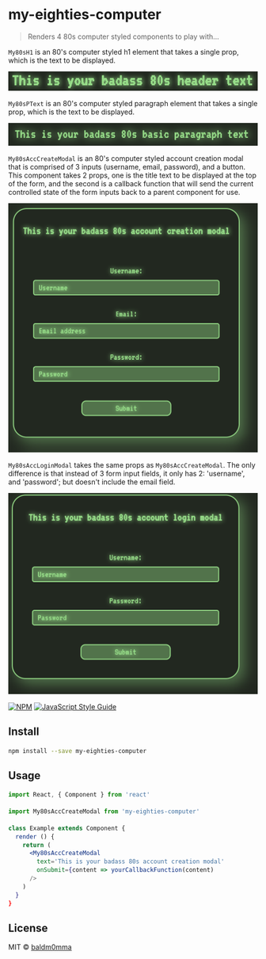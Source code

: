 # my-eighties-computer

> Renders 4 80s computer styled components to play with...

`My80sH1` is an 80's computer styled h1 element that takes a single prop, which is the text to be displayed.

![My80sH1 Component](./assets/My80sH1.png)

`My80sPText` is an 80's computer styled paragraph element that takes a single prop, which is the text to be displayed.

![My80sPText Component](./assets/My80sPText.png)

`My80sAccCreateModal` is an 80's computer styled account creation modal that is comprised of 3 inputs (username, email, password), and a button. This component takes 2 props, one is the title text to be displayed at the top of the form, and the second is a callback function that will send the current controlled state of the form inputs back to a parent component for use.

![My80sAccCreateModal Component](./assets/My80sAccCreateModal.png)

`My80sAccLoginModal` takes the same props as `My80sAccCreateModal`. The only difference is that instead of 3 form input fields, it only has 2: 'username', and 'password'; but doesn't include the email field.

![My80sAccLoginModal Component](./assets/My80sAccLoginModal.png)

[![NPM](https://img.shields.io/npm/v/my-eighties-computer.svg)](https://www.npmjs.com/package/my-eighties-computer) [![JavaScript Style Guide](https://img.shields.io/badge/code_style-standard-brightgreen.svg)](https://standardjs.com)

## Install

```bash
npm install --save my-eighties-computer
```

## Usage

```jsx
import React, { Component } from 'react'

import My80sAccCreateModal from 'my-eighties-computer'

class Example extends Component {
  render () {
    return (
      <My80sAccCreateModal 
        text='This is your badass 80s account creation modal' 
        onSubmit={content => yourCallbackFunction(content) 
      />
    )
  }
}
```

## License

MIT © [baldm0mma](https://github.com/baldm0mma)
